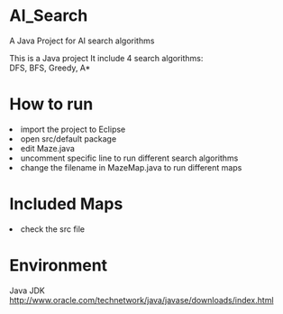 # AI_Search
A Java Project for AI search algorithms

This is a Java project
It include 4 search algorithms:<br />
DFS, BFS, Greedy, A*

# How to run
<li>import the project to Eclipse</li>
<li>open src/default package</li>
<li>edit Maze.java</li>
<li>uncomment specific line to run different search algorithms</li>
<li>change the filename in MazeMap.java to run different maps</li>

# Included Maps
<li>check the src file</li>

# Environment
Java JDK <br />
http://www.oracle.com/technetwork/java/javase/downloads/index.html


